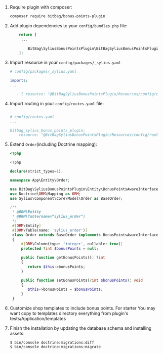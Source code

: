 
1. Require plugin with composer:

    ```bash
    composer require bitbag/bonus-points-plugin
    ```

1. Add plugin dependencies to your `config/bundles.php` file:

    ```php
        return [
         ...
        
            BitBag\SyliusBonusPointsPlugin\BitBagSyliusBonusPointsPlugin::class => ['all' => true],
        ];
    ```

1. Import resource in your `config/packages/_sylius.yaml`

    ```yaml
    # config/packages/_sylius.yaml
    
    imports:
    ...
   
       - { resource: "@BitBagSyliusBonusPointsPlugin/Resources/config/config.yml" }
    ```    

1. Import routing in your `config/routes.yaml` file:

    ```yaml
    
    # config/routes.yaml
    ...
    
    bitbag_sylius_bonus_points_plugin:
        resource: "@BitBagSyliusBonusPointsPlugin/Resources/config/routing.yml"
    ```

1. Extend `Order`(including Doctrine mapping):

    ```php
    <?php 
   
   <?php

    declare(strict_types=1);

    namespace App\Entity\Order;

    use BitBag\SyliusBonusPointsPlugin\Entity\BonusPointsAwareInterface;
    use Doctrine\ORM\Mapping as ORM;
    use Sylius\Component\Core\Model\Order as BaseOrder;

    /**
     * @ORM\Entity
     * @ORM\Table(name="sylius_order")
     */
     #[ORM\Entity]
     #[ORM\Table(name: 'sylius_order')]
     class Order extends BaseOrder implements BonusPointsAwareInterface
     {
         #[ORM\Column(type: 'integer', nullable: true)]
         protected ?int $bonusPoints = null;

         public function getBonusPoints(): ?int
         {
            return $this->bonusPoints;
         }

         public function setBonusPoints(?int $bonusPoints): void
         {
            $this->bonusPoints = $bonusPoints;
         }
     }

1. Customize shop templates to include bonus points. For starter You may want copy to templates directory everything from plugin's tests/Application/templates

1. Finish the installation by updating the database schema and installing assets:

    ```
    $ bin/console doctrine:migrations:diff
    $ bin/console doctrine:migrations:migrate
    ```


